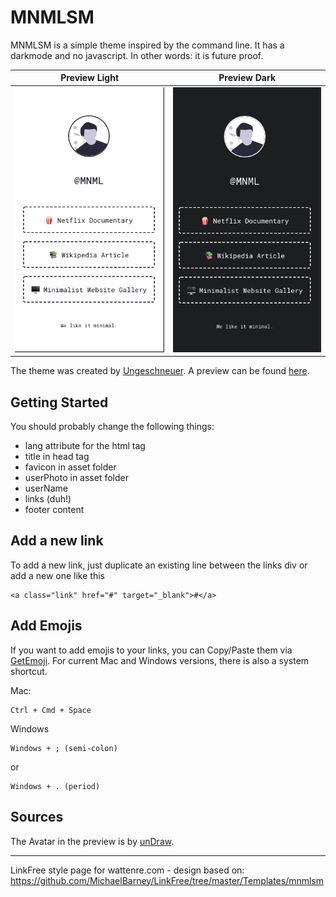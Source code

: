 # MNMLSM

MNMLSM is a simple theme inspired by the command line. It has a darkmode and no javascript. In other words: it is future proof.

|            Preview Light            |           Preview Dark            |
|:-----------------------------------:|:---------------------------------:|
| ![Preview Light](preview-light.png) | ![Preview Dark](preview-dark.png) |

The theme was created by [Ungeschneuer](https://github.com/ungeschneuer). A preview can be found [here](https://michaelbarney.github.io/LinkFree/Templates/mnmlsm/).

## Getting Started

You should probably change the following things:
- lang attribute for the html tag
- title in head tag
- favicon in asset folder
- userPhoto in asset folder
- userName
- links (duh!)
- footer content

## Add a new link

To add a new link, just duplicate an existing line between the links div or add a new one like this

```
<a class="link" href="#" target="_blank">#</a>
```


## Add Emojis

If you want to add emojis to your links, you can Copy/Paste them via [GetEmoji](https://getemoji.com/). For current Mac and Windows versions, there is also a system shortcut.

Mac:
```
Ctrl + Cmd + Space
```

Windows 
```
Windows + ; (semi-colon) 
``` 
or
```
Windows + . (period)
```


## Sources

The Avatar in the preview is by [unDraw](https://undraw.co/).
___
LinkFree style page for wattenre.com - design based on: https://github.com/MichaelBarney/LinkFree/tree/master/Templates/mnmlsm
